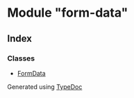 # Module "form-data"


## Index

### Classes
* [FormData](../classes/_typings_main_ambient_form_data_index_d_._form_data_.formdata.md)


Generated using [TypeDoc](http://typedoc.io)
